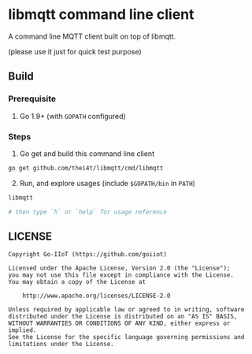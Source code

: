 # libmqtt command line client

A command line MQTT client built on top of libmqtt.

(please use it just for quick test purpose)

## Build

### Prerequisite

1. Go 1.9+ (with `GOPATH` configured)

### Steps

1. Go get and build this command line client

```bash
go get github.com/thei4t/libmqtt/cmd/libmqtt
```

2. Run, and explore usages (include `$GOPATH/bin` in `PATH`)

```bash
libmqtt

# then type `h` or `help` for usage reference
```

## LICENSE

```text
Copyright Go-IIoT (https://github.com/goiiot)

Licensed under the Apache License, Version 2.0 (the "License");
you may not use this file except in compliance with the License.
You may obtain a copy of the License at

    http://www.apache.org/licenses/LICENSE-2.0

Unless required by applicable law or agreed to in writing, software
distributed under the License is distributed on an "AS IS" BASIS,
WITHOUT WARRANTIES OR CONDITIONS OF ANY KIND, either express or implied.
See the License for the specific language governing permissions and
limitations under the License.
```
